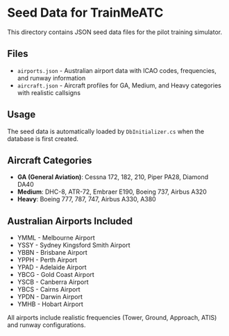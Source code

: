 # Seed Data for TrainMeATC

This directory contains JSON seed data files for the pilot training simulator.

## Files

- `airports.json` - Australian airport data with ICAO codes, frequencies, and runway information
- `aircraft.json` - Aircraft profiles for GA, Medium, and Heavy categories with realistic callsigns

## Usage

The seed data is automatically loaded by `DbInitializer.cs` when the database is first created.

## Aircraft Categories

- **GA (General Aviation)**: Cessna 172, 182, 210, Piper PA28, Diamond DA40
- **Medium**: DHC-8, ATR-72, Embraer E190, Boeing 737, Airbus A320
- **Heavy**: Boeing 777, 787, 747, Airbus A330, A380

## Australian Airports Included

- YMML - Melbourne Airport
- YSSY - Sydney Kingsford Smith Airport  
- YBBN - Brisbane Airport
- YPPH - Perth Airport
- YPAD - Adelaide Airport
- YBCG - Gold Coast Airport
- YSCB - Canberra Airport
- YBCS - Cairns Airport
- YPDN - Darwin Airport
- YMHB - Hobart Airport

All airports include realistic frequencies (Tower, Ground, Approach, ATIS) and runway configurations.